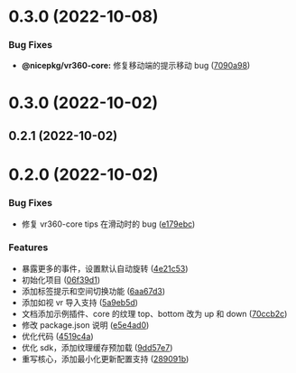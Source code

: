 # 0.3.0 (2022-10-08)

### Bug Fixes

- **@nicepkg/vr360-core:** 修复移动端的提示移动 bug ([7090a98](https://github.com/nicepkg/vr360/commit/7090a9805bc472240de6ad4467bbadc14fd6151d))

# 0.3.0 (2022-10-02)

## 0.2.1 (2022-10-02)

# 0.2.0 (2022-10-02)

### Bug Fixes

- 修复 vr360-core tips 在滑动时的 bug ([e179ebc](https://github.com/nicepkg/vr360/commit/e179ebc2697314bc455320eecf8beb6182a53ded))

### Features

- 暴露更多的事件，设置默认自动旋转 ([4e21c53](https://github.com/nicepkg/vr360/commit/4e21c53ac945532020a7fbbfa46644294c33b49d))
- 初始化项目 ([06f39d1](https://github.com/nicepkg/vr360/commit/06f39d141004a1d0b1a125ad598298baf15ffee8))
- 添加标签提示和空间切换功能 ([6aa67d3](https://github.com/nicepkg/vr360/commit/6aa67d39113b06d05036ecc1d66ab1d70a2f4cf5))
- 添加如视 vr 导入支持 ([5a9eb5d](https://github.com/nicepkg/vr360/commit/5a9eb5d7a33d092be8cea5565490f268376d2f79))
- 文档添加示例插件、core 的纹理 top、bottom 改为 up 和 down ([70ccb2c](https://github.com/nicepkg/vr360/commit/70ccb2c40a06079ffb3cf50b27f986ab19b1f7db))
- 修改 package.json 说明 ([e5e4ad0](https://github.com/nicepkg/vr360/commit/e5e4ad04b1c7a9cddff3af6f73d438fd1de85b25))
- 优化代码 ([4519c4a](https://github.com/nicepkg/vr360/commit/4519c4a0fb230bb62bed49f97e0824c8977be3ca))
- 优化 sdk，添加纹理缓存预加载 ([9dd57e7](https://github.com/nicepkg/vr360/commit/9dd57e71b8f5a38ecc9901395a9b189481172edb))
- 重写核心，添加最小化更新配置支持 ([289091b](https://github.com/nicepkg/vr360/commit/289091b13dfe0495b44ae9e5353b78d2712e9762))

